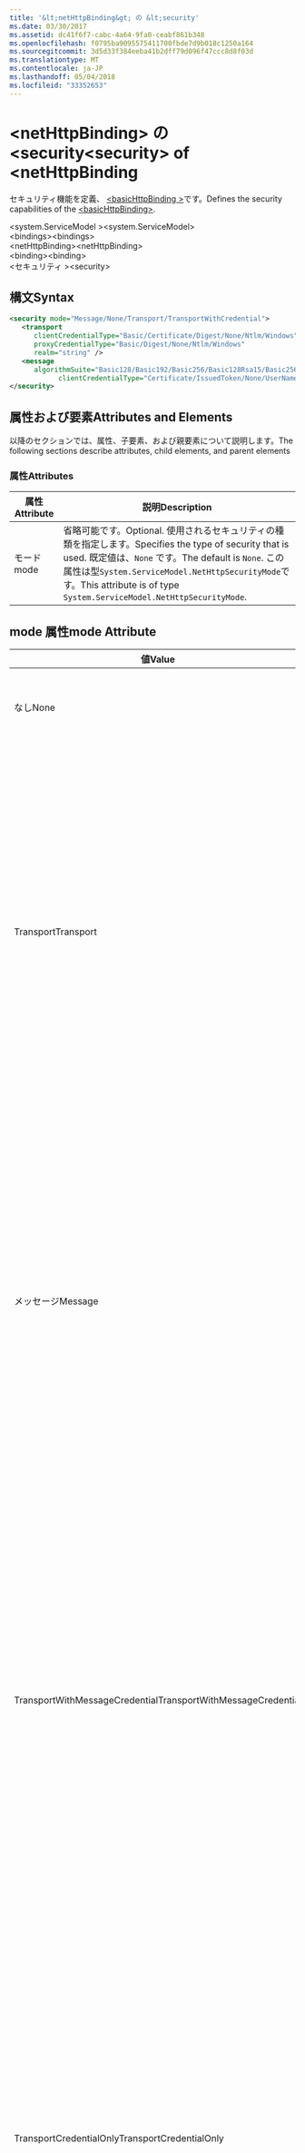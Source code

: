 ```yaml
---
title: '&lt;netHttpBinding&gt; の &lt;security'
ms.date: 03/30/2017
ms.assetid: dc41f6f7-cabc-4a64-9fa0-ceabf861b348
ms.openlocfilehash: f0795ba9095575411700fbde7d9b018c1250a164
ms.sourcegitcommit: 3d5d33f384eeba41b2dff79d096f47ccc8d8f03d
ms.translationtype: MT
ms.contentlocale: ja-JP
ms.lasthandoff: 05/04/2018
ms.locfileid: "33352653"
---
```

# <a name="ltsecuritygt-of-ltnethttpbinding"></a><span data-ttu-id="a535b-102">&lt;netHttpBinding&gt; の &lt;security</span><span class="sxs-lookup"><span data-stu-id="a535b-102">&lt;security&gt; of &lt;netHttpBinding</span></span>
<span data-ttu-id="a535b-103">セキュリティ機能を定義、 [ \<basicHttpBinding >](../../../../../docs/framework/configure-apps/file-schema/wcf/basichttpbinding.md)です。</span><span class="sxs-lookup"><span data-stu-id="a535b-103">Defines the security capabilities of the [\<basicHttpBinding>](../../../../../docs/framework/configure-apps/file-schema/wcf/basichttpbinding.md).</span></span>  
  
 <span data-ttu-id="a535b-104">\<system.ServiceModel ></span><span class="sxs-lookup"><span data-stu-id="a535b-104">\<system.ServiceModel></span></span>  
<span data-ttu-id="a535b-105">\<bindings></span><span class="sxs-lookup"><span data-stu-id="a535b-105">\<bindings></span></span>  
<span data-ttu-id="a535b-106">\<netHttpBinding></span><span class="sxs-lookup"><span data-stu-id="a535b-106">\<netHttpBinding></span></span>  
<span data-ttu-id="a535b-107">\<binding></span><span class="sxs-lookup"><span data-stu-id="a535b-107">\<binding></span></span>  
<span data-ttu-id="a535b-108">\<セキュリティ ></span><span class="sxs-lookup"><span data-stu-id="a535b-108">\<security></span></span>  
  
## <a name="syntax"></a><span data-ttu-id="a535b-109">構文</span><span class="sxs-lookup"><span data-stu-id="a535b-109">Syntax</span></span>  
  
```xml  
<security mode="Message/None/Transport/TransportWithCredential">  
   <transport  
      clientCredentialType="Basic/Certificate/Digest/None/Ntlm/Windows"  
      proxyCredentialType="Basic/Digest/None/Ntlm/Windows"  
      realm="string" />  
   <message  
      algorithmSuite="Basic128/Basic192/Basic256/Basic128Rsa15/Basic256Rsa15/TripleDes/TripleDesRsa15/Basic128Sha256/Basic192Sha256/TripleDesSha256/Basic128Sha256Rsa15/Basic192Sha256Rsa15/Basic256Sha256Rsa15/TripleDesSha256Rsa15"  
            clientCredentialType="Certificate/IssuedToken/None/UserName/Windows" />  
</security>  
```  
  
## <a name="attributes-and-elements"></a><span data-ttu-id="a535b-110">属性および要素</span><span class="sxs-lookup"><span data-stu-id="a535b-110">Attributes and Elements</span></span>  
 <span data-ttu-id="a535b-111">以降のセクションでは、属性、子要素、および親要素について説明します。</span><span class="sxs-lookup"><span data-stu-id="a535b-111">The following sections describe attributes, child elements, and parent elements</span></span>  
  
### <a name="attributes"></a><span data-ttu-id="a535b-112">属性</span><span class="sxs-lookup"><span data-stu-id="a535b-112">Attributes</span></span>  
  
|<span data-ttu-id="a535b-113">属性</span><span class="sxs-lookup"><span data-stu-id="a535b-113">Attribute</span></span>|<span data-ttu-id="a535b-114">説明</span><span class="sxs-lookup"><span data-stu-id="a535b-114">Description</span></span>|  
|---------------|-----------------|  
|<span data-ttu-id="a535b-115">モード</span><span class="sxs-lookup"><span data-stu-id="a535b-115">mode</span></span>|<span data-ttu-id="a535b-116">省略可能です。</span><span class="sxs-lookup"><span data-stu-id="a535b-116">Optional.</span></span> <span data-ttu-id="a535b-117">使用されるセキュリティの種類を指定します。</span><span class="sxs-lookup"><span data-stu-id="a535b-117">Specifies the type of security that is used.</span></span> <span data-ttu-id="a535b-118">既定値は、`None` です。</span><span class="sxs-lookup"><span data-stu-id="a535b-118">The default is `None`.</span></span> <span data-ttu-id="a535b-119">この属性は型<!--zz <xref:System.ServiceModel.NetHttpSecurityMode> -->`System.ServiceModel.NetHttpSecurityMode`です。</span><span class="sxs-lookup"><span data-stu-id="a535b-119">This attribute is of type <!--zz <xref:System.ServiceModel.NetHttpSecurityMode> -->`System.ServiceModel.NetHttpSecurityMode`.</span></span>|
  
## <a name="mode-attribute"></a><span data-ttu-id="a535b-120">mode 属性</span><span class="sxs-lookup"><span data-stu-id="a535b-120">mode Attribute</span></span>  
  
|<span data-ttu-id="a535b-121">値</span><span class="sxs-lookup"><span data-stu-id="a535b-121">Value</span></span>|<span data-ttu-id="a535b-122">説明</span><span class="sxs-lookup"><span data-stu-id="a535b-122">Description</span></span>|  
|-----------|-----------------|  
|<span data-ttu-id="a535b-123">なし</span><span class="sxs-lookup"><span data-stu-id="a535b-123">None</span></span>|<span data-ttu-id="a535b-124">メッセージの数は、転送中にセキュリティ保護されていません。</span><span class="sxs-lookup"><span data-stu-id="a535b-124">-   Messages are not secured during transfer.</span></span>|  
|<span data-ttu-id="a535b-125">Transport</span><span class="sxs-lookup"><span data-stu-id="a535b-125">Transport</span></span>|<span data-ttu-id="a535b-126">セキュリティは、HTTPS トランスポートを使用して提供されます。</span><span class="sxs-lookup"><span data-stu-id="a535b-126">Security is provided using HTTPS transport.</span></span> <span data-ttu-id="a535b-127">SOAP メッセージは、HTTPS を使用したセキュリティで保護されます。</span><span class="sxs-lookup"><span data-stu-id="a535b-127">The SOAP messages are secured using HTTPS.</span></span> <span data-ttu-id="a535b-128">サービスは、サービスの X.509 証明書を使用してクライアントに認証されます。</span><span class="sxs-lookup"><span data-stu-id="a535b-128">The service is authenticated to the client using the service's X.509 certificate.</span></span> <span data-ttu-id="a535b-129">クライアントは、提供される ClientCredentialType を使用して認証されます。</span><span class="sxs-lookup"><span data-stu-id="a535b-129">The client is authenticated using the ClientCredentialType supplied.</span></span>|  
|<span data-ttu-id="a535b-130">メッセージ</span><span class="sxs-lookup"><span data-stu-id="a535b-130">Message</span></span>|<span data-ttu-id="a535b-131">セキュリティは、SOAP メッセージ セキュリティを使用して確保されます。</span><span class="sxs-lookup"><span data-stu-id="a535b-131">Security is provided using SOAP message security.</span></span> <span data-ttu-id="a535b-132">既定では、本文は暗号化および署名されます。</span><span class="sxs-lookup"><span data-stu-id="a535b-132">By default, the body is encrypted and signed.</span></span> <span data-ttu-id="a535b-133">このバインディングの場合、サーバー証明書をクライアントの帯域外で提供するように要求されます。</span><span class="sxs-lookup"><span data-stu-id="a535b-133">For this binding, the system requires that the server certificate be provided to the client out of band.</span></span> <span data-ttu-id="a535b-134">このバインディングの唯一の有効な `ClientCredentialType` は、`Certificate` です。</span><span class="sxs-lookup"><span data-stu-id="a535b-134">The only valid `ClientCredentialType` for this binding is `Certificate`.</span></span>|  
|<span data-ttu-id="a535b-135">TransportWithMessageCredential</span><span class="sxs-lookup"><span data-stu-id="a535b-135">TransportWithMessageCredential</span></span>|<span data-ttu-id="a535b-136">整合性、機密性、およびサーバー認証は、トランスポート セキュリティによって提供されます。</span><span class="sxs-lookup"><span data-stu-id="a535b-136">Integrity, confidentiality and server authentication are provided by transport security.</span></span> <span data-ttu-id="a535b-137">クライアント認証は、SOAP メッセージ セキュリティで提供されます。</span><span class="sxs-lookup"><span data-stu-id="a535b-137">Client authentication is provided by means of SOAP message security.</span></span> <span data-ttu-id="a535b-138">このモードは、ユーザーがユーザー名およびパスワードを使用して認証し、メッセージ転送をセキュリティで保護するために既存の HTTP が配置されている場合に関連します。</span><span class="sxs-lookup"><span data-stu-id="a535b-138">This mode is relevant when the user is authenticating using username/password and there is an existing HTTP deployment for securing message transfer.</span></span>|  
|<span data-ttu-id="a535b-139">TransportCredentialOnly</span><span class="sxs-lookup"><span data-stu-id="a535b-139">TransportCredentialOnly</span></span>|<span data-ttu-id="a535b-140">このモードは、メッセージの整合性と機密性を提供しません。</span><span class="sxs-lookup"><span data-stu-id="a535b-140">This mode does not provide message integrity and confidentiality.</span></span> <span data-ttu-id="a535b-141">http ベースのクライアント認証を提供します。</span><span class="sxs-lookup"><span data-stu-id="a535b-141">It provides http-based client authentication.</span></span> <span data-ttu-id="a535b-142">このモードを使用するときは、十分に注意する必要があります。</span><span class="sxs-lookup"><span data-stu-id="a535b-142">This mode should be used with caution.</span></span> <span data-ttu-id="a535b-143">これは、他の手段 (IPSec など) によって、トランスポート セキュリティは提供されてであり、クライアント認証だけが、WCF インフラストラクチャによって提供される環境で使用する必要があります。</span><span class="sxs-lookup"><span data-stu-id="a535b-143">It should be used in environments where the transport security is being provided by other means (such as IPSec) and only client authentication is provided by the WCF infrastructure.</span></span>|  
  
### <a name="child-elements"></a><span data-ttu-id="a535b-144">子要素</span><span class="sxs-lookup"><span data-stu-id="a535b-144">Child Elements</span></span>  
  
|<span data-ttu-id="a535b-145">要素</span><span class="sxs-lookup"><span data-stu-id="a535b-145">Element</span></span>|<span data-ttu-id="a535b-146">説明</span><span class="sxs-lookup"><span data-stu-id="a535b-146">Description</span></span>|  
|-------------|-----------------|  
|[<span data-ttu-id="a535b-147">\<transport></span><span class="sxs-lookup"><span data-stu-id="a535b-147">\<transport></span></span>](../../../../../docs/framework/configure-apps/file-schema/wcf/transport-of-nethttpbinding.md)|<span data-ttu-id="a535b-148">基本 HTTP サービスのトランスポート セキュリティ設定を定義します。</span><span class="sxs-lookup"><span data-stu-id="a535b-148">Defines the transport security settings for a basic HTTP service.</span></span> <span data-ttu-id="a535b-149">この要素は、<xref:System.ServiceModel.HttpTransportSecurity> に対応しています。</span><span class="sxs-lookup"><span data-stu-id="a535b-149">This element corresponds to <xref:System.ServiceModel.HttpTransportSecurity>.</span></span>|  
|[<span data-ttu-id="a535b-150">\<message></span><span class="sxs-lookup"><span data-stu-id="a535b-150">\<message></span></span>](../../../../../docs/framework/configure-apps/file-schema/wcf/message-of-nethttpbinding.md)|<span data-ttu-id="a535b-151">基本 HTTP サービスのメッセージ セキュリティ設定を定義します。</span><span class="sxs-lookup"><span data-stu-id="a535b-151">Defines the message security settings for a basic HTTP service.</span></span> <span data-ttu-id="a535b-152">この要素に対応<!--zz <xref:System.ServiceModel.NetHttpMessageSecurity> -->`System.ServiceModel.NetHttpMessageSecurity`です。</span><span class="sxs-lookup"><span data-stu-id="a535b-152">This element corresponds to <!--zz <xref:System.ServiceModel.NetHttpMessageSecurity> --> `System.ServiceModel.NetHttpMessageSecurity`.</span></span>|  
  
### <a name="parent-elements"></a><span data-ttu-id="a535b-153">親要素</span><span class="sxs-lookup"><span data-stu-id="a535b-153">Parent Elements</span></span>  
  
|<span data-ttu-id="a535b-154">要素</span><span class="sxs-lookup"><span data-stu-id="a535b-154">Element</span></span>|<span data-ttu-id="a535b-155">説明</span><span class="sxs-lookup"><span data-stu-id="a535b-155">Description</span></span>|  
|-------------|-----------------|  
|<span data-ttu-id="a535b-156">バインド</span><span class="sxs-lookup"><span data-stu-id="a535b-156">binding</span></span>|<span data-ttu-id="a535b-157">バインド要素、 [ \<basicHttpBinding >](../../../../../docs/framework/configure-apps/file-schema/wcf/basichttpbinding.md)です。</span><span class="sxs-lookup"><span data-stu-id="a535b-157">The binding element of the [\<basicHttpBinding>](../../../../../docs/framework/configure-apps/file-schema/wcf/basichttpbinding.md).</span></span>|  
  
## <a name="remarks"></a><span data-ttu-id="a535b-158">コメント</span><span class="sxs-lookup"><span data-stu-id="a535b-158">Remarks</span></span>  
 <span data-ttu-id="a535b-159">既定では、SOAP メッセージはセキュリティで保護されず、クライアントは認証されません。</span><span class="sxs-lookup"><span data-stu-id="a535b-159">By default, the SOAP message is not secured and the client is not authenticated.</span></span> <span data-ttu-id="a535b-160">この要素を使用すると、`netHttpBinding` 要素に追加のセキュリティ設定を構成できます。</span><span class="sxs-lookup"><span data-stu-id="a535b-160">This element enables you to configure additional security settings for the `netHttpBinding` element.</span></span>  
  
## <a name="see-also"></a><span data-ttu-id="a535b-161">関連項目</span><span class="sxs-lookup"><span data-stu-id="a535b-161">See Also</span></span>  
 <xref:System.ServiceModel.NetHttpBinding.Security%2A>  
 <xref:System.ServiceModel.Configuration.NetHttpBindingElement.Security%2A>    
 [<span data-ttu-id="a535b-162">サービスおよびクライアントのセキュリティ保護</span><span class="sxs-lookup"><span data-stu-id="a535b-162">Securing Services and Clients</span></span>](../../../../../docs/framework/wcf/feature-details/securing-services-and-clients.md)  
 [<span data-ttu-id="a535b-163">資格情報の種類の選択</span><span class="sxs-lookup"><span data-stu-id="a535b-163">Selecting a Credential Type</span></span>](../../../../../docs/framework/wcf/feature-details/selecting-a-credential-type.md)  
 [<span data-ttu-id="a535b-164">バインディング</span><span class="sxs-lookup"><span data-stu-id="a535b-164">Bindings</span></span>](../../../../../docs/framework/wcf/bindings.md)  
 [<span data-ttu-id="a535b-165">システムが提供するバインディングの構成</span><span class="sxs-lookup"><span data-stu-id="a535b-165">Configuring System-Provided Bindings</span></span>](../../../../../docs/framework/wcf/feature-details/configuring-system-provided-bindings.md)  
 [<span data-ttu-id="a535b-166">バインディングを使用して、Windows Communication Foundation サービスとクライアントを構成するには</span><span class="sxs-lookup"><span data-stu-id="a535b-166">Using Bindings to Configure Windows Communication Foundation Services and Clients</span></span>](http://msdn.microsoft.com/library/bd8b277b-932f-472f-a42a-b02bb5257dfb)  
 [<span data-ttu-id="a535b-167">\<binding></span><span class="sxs-lookup"><span data-stu-id="a535b-167">\<binding></span></span>](../../../../../docs/framework/misc/binding.md)
